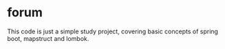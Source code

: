 # forum
This code is just a simple study project, covering basic concepts of spring boot, mapstruct and lombok.